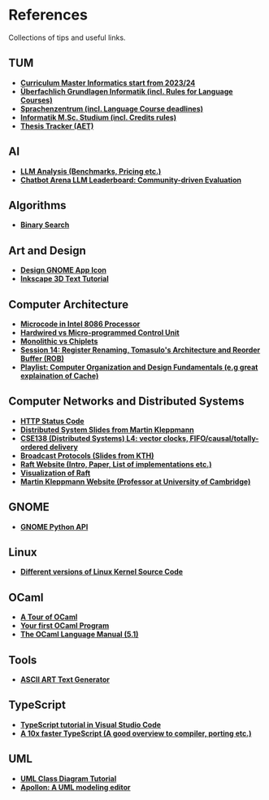 # References

Collections of tips and useful links.

## TUM

- **[Curriculum Master Informatics start from 2023/24](https://campus.tum.de/tumonline/pl/ui/$ctx/wbstpcs.showSpoTree?pStStudiumNr=&pStpStpNr=5217)**
- **[Überfachlich Grundlagen Informatik (incl. Rules for Language Courses)](https://www.cit.tum.de/cit/studium/studierende/ueberfachliche-grundlagen/)**
- **[Sprachenzentrum (incl. Language Course deadlines)](https://www.sprachenzentrum.tum.de)**
- **[Informatik M.Sc. Studium (incl. Credits rules)](https://www.cit.tum.de/cit/studium/studiengaenge/master-informatik/#c534)**
- **[Thesis Tracker (AET)](https://thesis.aet.cit.tum.de)**

## AI

- **[LLM Analysis (Benchmarks, Pricing etc.)](https://artificialanalysis.ai/)**
- **[Chatbot Arena LLM Leaderboard: Community-driven Evaluation](https://lmarena.ai)**

## Algorithms

- **[Binary Search](https://www.tutorialspoint.com/data_structures_algorithms/binary_search_algorithm.htm)**

## Art and Design

- **[Design GNOME App Icon](https://blogs.gnome.org/tbernard/2019/12/30/designing-an-icon-for-your-app/)**
- **[Inkscape 3D Text Tutorial](https://www.youtube.com/watch?app=desktop&v=FcwoFAqHXv0)**

## Computer Architecture

- **[Microcode in Intel 8086 Processor](https://www.righto.com/2022/11/how-8086-processors-microcode-engine.html)**
- **[Hardwired vs Micro-programmed Control Unit](https://www.geeksforgeeks.org/computer-organization-hardwired-vs-micro-programmed-control-unit/)**
- **[Monolithic vs Chiplets](https://www.researchgate.net/figure/Monolithic-Dieleft-vs-Chipletsright_fig4_376192917)**
- **[Session 14: Register Renaming, Tomasulo's Architecture and Reorder Buffer (ROB)](https://www.youtube.com/watch?v=gm54xjD8_Kk)**
- **[Playlist: Computer Organization and Design Fundamentals (e.g great explaination of Cache)](https://www.youtube.com/watch?v=2jfoLxQXq3Y&list=PLxfrSxK7P38X7XfG4X8Y9cdOURvC7ObMF)**

## Computer Networks and Distributed Systems

- **[HTTP Status Code](https://http.cat)**
- **[Distributed System Slides from Martin Kleppmann](https://www.cl.cam.ac.uk/teaching/2122/ConcDisSys/dist-sys-notes.pdf)**
- **[CSE138 (Distributed Systems) L4: vector clocks, FIFO/causal/totally-ordered delivery](https://www.youtube.com/watch?v=5BHizc7BPyE)**
- **[Broadcast Protocols (Slides from KTH)](https://courses.edx.org/asset-v1:KTHx+ID2203.1x+2016T3+type@asset+block/Lecture_6_Causal_Broadcast.pdf)**
- **[Raft Website (Intro, Paper, List of implementations etc.)](https://raft.github.io/)**
- **[Visualization of Raft](https://thesecretlivesofdata.com/raft/)**
- **[Martin Kleppmann Website (Professor at University of Cambridge)](https://martin.kleppmann.com/)**

## GNOME

- **[GNOME Python API](https://amolenaar.pages.gitlab.gnome.org/pygobject-docs/)**

## Linux

- **[Different versions of Linux Kernel Source Code](https://elixir.bootlin.com/linux/v6.11.8/source)**

## OCaml

- **[A Tour of OCaml](https://ocaml.org/docs/tour-of-ocaml#tour-of-ocaml)**
- **[Your first OCaml Program](https://ocaml.org/docs/your-first-program)**
- **[The OCaml Language Manual (5.1)](https://v2.ocaml.org/releases/5.1/htmlman/index.html)**

## Tools

- **[ASCII ART Text Generator](https://patorjk.com/software/taag/#p=display&f=ANSI%20Shadow&t=todoism)**

## TypeScript

- **[TypeScript tutorial in Visual Studio Code](https://code.visualstudio.com/docs/typescript/typescript-tutorial)**
- **[A 10x faster TypeScript (A good overview to compiler, porting etc.)](https://www.youtube.com/watch?v=pNlq-EVld70)**

## UML

- **[UML Class Diagram Tutorial](https://www.visual-paradigm.com/guide/uml-unified-modeling-language/uml-class-diagram-tutorial/)**
- **[Apollon: A UML modeling editor](https://apollon.ase.in.tum.de/)**
